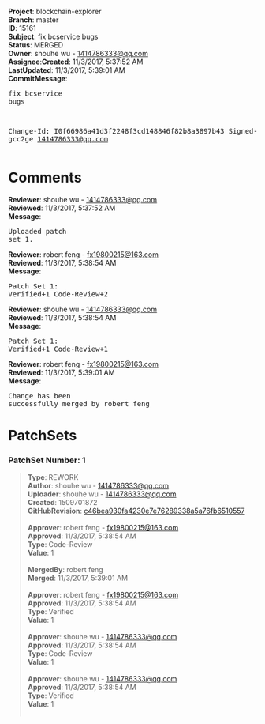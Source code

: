 <strong>Project</strong>: blockchain-explorer</br><strong>Branch</strong>: master<br><strong>ID</strong>: 15161<br><strong>Subject</strong>: fix bcservice bugs<br><strong>Status</strong>: MERGED<br><strong>Owner</strong>: shouhe wu - 1414786333@qq.com<br><strong>Assignee</strong>:<strong>Created</strong>: 11/3/2017, 5:37:52 AM<br><strong>LastUpdated</strong>: 11/3/2017, 5:39:01 AM<br><strong>CommitMessage</strong>:<br><pre>fix bcservice bugs

Change-Id: I0f66986a41d3f2248f3cd148846f82b8a3897b43
Signed-off-by: gcc2ge <1414786333@qq.com>
</pre><h1>Comments</h1><strong>Reviewer</strong>: shouhe wu - 1414786333@qq.com<br><strong>Reviewed</strong>: 11/3/2017, 5:37:52 AM<br><strong>Message</strong>: <pre>Uploaded patch set 1.</pre><strong>Reviewer</strong>: robert feng - fx19800215@163.com<br><strong>Reviewed</strong>: 11/3/2017, 5:38:54 AM<br><strong>Message</strong>: <pre>Patch Set 1: Verified+1 Code-Review+2</pre><strong>Reviewer</strong>: shouhe wu - 1414786333@qq.com<br><strong>Reviewed</strong>: 11/3/2017, 5:38:54 AM<br><strong>Message</strong>: <pre>Patch Set 1: Verified+1 Code-Review+1</pre><strong>Reviewer</strong>: robert feng - fx19800215@163.com<br><strong>Reviewed</strong>: 11/3/2017, 5:39:01 AM<br><strong>Message</strong>: <pre>Change has been successfully merged by robert feng</pre><h1>PatchSets</h1><h3>PatchSet Number: 1</h3><blockquote><strong>Type</strong>: REWORK<br><strong>Author</strong>: shouhe wu - 1414786333@qq.com<br><strong>Uploader</strong>: shouhe wu - 1414786333@qq.com<br><strong>Created</strong>: 1509701872<br><strong>GitHubRevision</strong>: [c46bea930fa4230e7e76289338a5a76fb6510557](https://github.com/hyperledger/blockchain-explorer/commit/c46bea930fa4230e7e76289338a5a76fb6510557)<br><br><strong>Approver</strong>: robert feng - fx19800215@163.com<br><strong>Approved</strong>: 11/3/2017, 5:38:54 AM<br><strong>Type</strong>: Code-Review<br><strong>Value</strong>: 1<br><br><strong>MergedBy</strong>: robert feng<br><strong>Merged</strong>: 11/3/2017, 5:39:01 AM<br><br><strong>Approver</strong>: robert feng - fx19800215@163.com<br><strong>Approved</strong>: 11/3/2017, 5:38:54 AM<br><strong>Type</strong>: Verified<br><strong>Value</strong>: 1<br><br><strong>Approver</strong>: shouhe wu - 1414786333@qq.com<br><strong>Approved</strong>: 11/3/2017, 5:38:54 AM<br><strong>Type</strong>: Code-Review<br><strong>Value</strong>: 1<br><br><strong>Approver</strong>: shouhe wu - 1414786333@qq.com<br><strong>Approved</strong>: 11/3/2017, 5:38:54 AM<br><strong>Type</strong>: Verified<br><strong>Value</strong>: 1<br><br></blockquote>